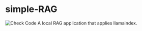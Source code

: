 # simple-RAG
![Check Code](https://github.com/github/docs/actions/workflows/main.yml/badge.svg)
A local RAG application that applies llamaindex.
